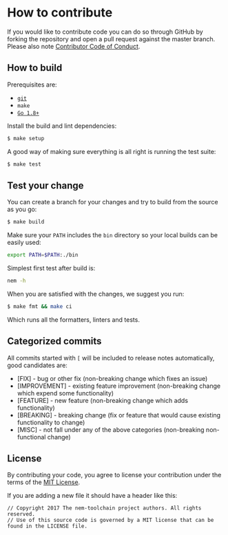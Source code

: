 # How to contribute

If you would like to contribute code you can do so through GitHub by forking
the repository and open a pull request against the master branch.
Please also note [Contributor Code of Conduct](CODE_OF_CONDUCT.md).

## How to build

Prerequisites are:

* [`git`](https://git-scm.com)
* `make`
* [`Go 1.8+`](http://golang.org/doc/install)

Install the build and lint dependencies:

``` sh
$ make setup
```

A good way of making sure everything is all right is running the test suite:

``` sh
$ make test
```

## Test your change

You can create a branch for your changes and try to build from the source as you go:

``` sh
$ make build
```

Make sure your `PATH` includes the `bin` directory so your local builds can be easily used:

```bash
export PATH=$PATH:./bin
```

Simplest first test after build is:

```bash
nem -h
```

When you are satisfied with the changes, we suggest you run:

``` sh
$ make fmt && make ci
```

Which runs all the formatters, linters and tests.

## Categorized commits

All commits started with `[` will be included to release notes automatically, good candidates are:

* [FIX] - bug or other fix (non-breaking change which fixes an issue)
* [IMPROVEMENT] - existing feature improvement (non-breaking change which expend some functionality)
* [FEATURE] - new feature (non-breaking change which adds functionality)
* [BREAKING] - breaking change (fix or feature that would cause existing functionality to change)
* [MISC] - not fall under any of the above categories (non-breaking non-functional change)

## License

By contributing your code, you agree to license your contribution under the terms of the
[MIT License](LICENSE).

If you are adding a new file it should have a header like this:

```
// Copyright 2017 The nem-toolchain project authors. All rights reserved.
// Use of this source code is governed by a MIT license that can be found in the LICENSE file.
 ```
